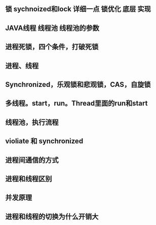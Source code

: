 

## 锁 sychnoized和lock 详细一点 锁优化 底层 实现

## JAVA线程 线程池  线程池的参数

## 进程死锁，四个条件，打破死锁

## 进程、线程

## Synchronized，乐观锁和悲观锁，CAS，自旋锁

## 多线程。start，run。Thread里面的run和start

## 线程池，执行流程




## violiate 和  synchronized

## 进程间通信的方式


## 进程和线程区别


## 并发原理

## 进程和线程的切换为什么开销大

## 

## 


## 

## 

## 

## 


## 

## 

## 

## 


## 

## 

## 

## 


## 

## 

## 

## 


## 

## 

## 

## 


## 

## 

## 

## 


## 

## 

## 

## 


## 

## 

## 

## 


## 

## 

## 

## 


## 

## 

## 

## 


## 

## 

## 

## 


## 

## 

## 

## 


## 

## 

## 

## 


## 

## 

## 

## 


## 

## 

## 

## 


## 

## 

## 

## 


## 

## 

## 

## 


## 

## 

## 

## 


## 

## 

## 

## 


## 

## 

## 

## 


## 

## 

## 

## 


## 

## 

## 

## 


## 

## 

## 

## 


## 

## 

## 

## 


## 

## 

## 

## 


## 

## 

## 

## 


## 

## 

## 

## 


## 

## 

## 

## 


## 

## 

## 

## 